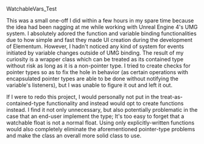 WatchableVars_Test

This was a small one-off I did within a few hours in my spare time because the idea had been nagging at me while working with Unreal Engine 4's UMG system. I absolutely adored the function and variable binding functionalities due to how simple and fast they made UI creation during the development of Elementum. However, I hadn't noticed any kind of system for events initiated by variable changes outside of UMG binding. The result of my curiosity is a wrapper class which can be treated as its contained type without risk as long as it is a non-pointer type. I tried to create checks for pointer types so as to fix the hole in behavior (as certain operations with encapsulated pointer types are able to be done without notifying the variable's listeners), but I was unable to figure it out and left it out.

If I were to redo this project, I would personally not put in the treat-as-contained-type functionality and instead would opt to create functions instead. I find it not only unnecessary, but also potentially problematic in the case that an end-user implement the type; It's too easy to forget that a watchable float is not a normal float. Using only explicitly-written functions would also completely eliminate the aforementioned pointer-type problems and make the class an overall more solid class to use.
